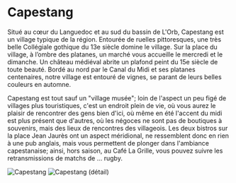 # Capestang

Situé au cœur du Languedoc et au sud du bassin de L'Orb, Capestang est un 
village typique de la région. Entourée de ruelles pittoresques, une très belle 
Collégiale gothique du 13e siècle domine le village.  Sur la place du village, 
à l’ombre des platanes, un marché vous accueille le mercredi et le dimanche. Un 
château médiéval abrite un plafond peint du 15e siècle de toute beauté. Bordé 
au nord par le Canal du Midi et ses platanes centenaires, notre village est 
entouré de vignes, se parant de leurs belles couleurs en automne. 

Capestang est tout sauf un "village musée"; loin de l'aspect un peu figé de 
villages plus touristiques, c'est un endroit plein de vie, où vous aurez le 
plaisir de rencontrer des gens bien d'ici, où même en été l'accent du midi est 
plus présent que d'autres, où les négoces ne sont pas de boutiques à souvenirs, 
mais des lieux de rencontres des villageois. Les deux bistros sur la place Jean 
Jaurès ont un aspect méridional, ne ressemblent donc en rien à une pub anglais, 
mais vous permettent de plonger dans l'ambiance capestanaise; ainsi, hors saison, 
au Café La Grille, vous pouvez suivre les retransmissions de matchs de ... rugby.

![Capestang](/images/capestang.jpg)
![Capestang (détail)](/images/capestang-detail.jpg)

